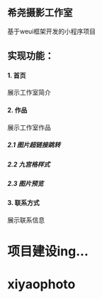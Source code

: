 ## 希尧摄影工作室
基于weui框架开发的小程序项目

## 实现功能：
#### 1. 首页
展示工作室简介

#### 2. 作品
展示工作室作品
##### 2.1 图片超链接跳转
##### 2.2 九宫格样式
##### 2.3 图片预览

#### 3. 联系方式
展示联系信息

# 项目建设ing...
# xiyaophoto
